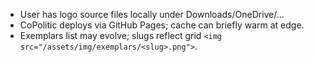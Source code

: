 - User has logo source files locally under Downloads/OneDrive/…
- CoPolitic deploys via GitHub Pages; cache can briefly warm at edge.
- Exemplars list may evolve; slugs reflect grid `<img src="/assets/img/exemplars/<slug>.png">`.
